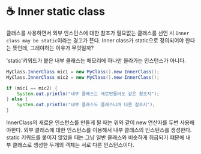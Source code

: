 # ☕ Inner static class

클래스를 사용하면서 외부 인스턴스에 대한 참조가 필요없는 클래스를 선언 시 `Inner class may be static`이라는 경고가 뜬다. Inner class가 static으로 정의되어야 한다는 뜻인데, 그래야하는 이유가 무엇일까?

'static'키워드가 붙은 내부 클래스는 메모리에 하나만 올라가는 인스턴스가 아니다.



```java
MyClass.InnerClass mic1 = new MyClass().new InnerClass();
MyClass.InnerClass mic2 = new MyClass().new InnerClass();

if (mic1 == mic2) {
    System.out.println("내부 클래스는 새로만들어도 같은 참조지");
} else {
    System.out.println("내부 클래스도 클래스니까 다른 참조지");
}
```

InnerClass의 새로운 인스턴스를 만들게 될 때는 위와 같이 new 연산자를 두번 사용해야한다. 외부 클래스에 대한 인스턴스를 이용해서 내부 클래스의 인스턴스를 생성한다. static 키워드를 붙이지 않았을 때는 그냥 일반 클래스와 비슷하게 취급되기 떄문에 내부 클래스로 셍성한 두개의 객체는 서로 다른 인스턴스이다.
